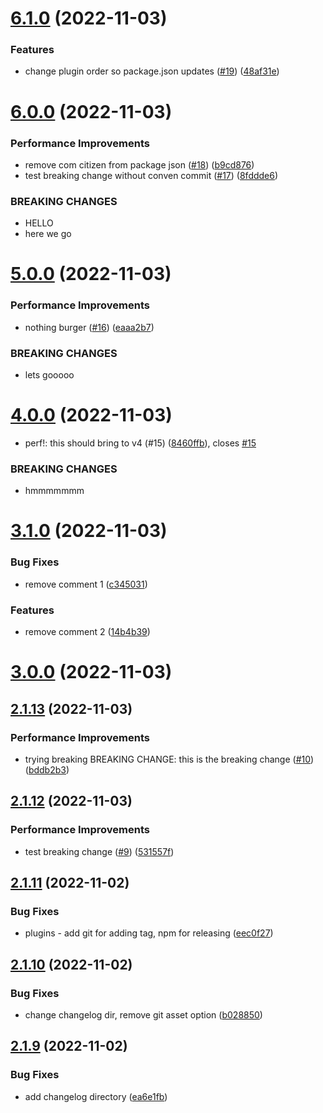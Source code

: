 # [6.1.0](https://github.com/hchiufaire/mjml-react-npm-test/compare/v6.0.0...v6.1.0) (2022-11-03)

### Features

- change plugin order so package.json updates ([#19](https://github.com/hchiufaire/mjml-react-npm-test/issues/19)) ([48af31e](https://github.com/hchiufaire/mjml-react-npm-test/commit/48af31e37fe6772bcdf3c4be12551dd912da2b18))

# [6.0.0](https://github.com/hchiufaire/mjml-react-npm-test/compare/v5.0.0...v6.0.0) (2022-11-03)

### Performance Improvements

- remove com citizen from package json ([#18](https://github.com/hchiufaire/mjml-react-npm-test/issues/18)) ([b9cd876](https://github.com/hchiufaire/mjml-react-npm-test/commit/b9cd87640e561d94d30eec8b8f2581cabd8c5133))
- test breaking change without conven commit ([#17](https://github.com/hchiufaire/mjml-react-npm-test/issues/17)) ([8fddde6](https://github.com/hchiufaire/mjml-react-npm-test/commit/8fddde621314443e705c9b88fb84c3be9cf91896))

### BREAKING CHANGES

- HELLO
- here we go

# [5.0.0](https://github.com/hchiufaire/mjml-react-npm-test/compare/v4.0.0...v5.0.0) (2022-11-03)

### Performance Improvements

- nothing burger ([#16](https://github.com/hchiufaire/mjml-react-npm-test/issues/16)) ([eaaa2b7](https://github.com/hchiufaire/mjml-react-npm-test/commit/eaaa2b769629b72ae4409b6e3f1701855a45aaa3))

### BREAKING CHANGES

- lets gooooo

# [4.0.0](https://github.com/hchiufaire/mjml-react-npm-test/compare/v3.1.0...v4.0.0) (2022-11-03)

- perf!: this should bring to v4 (#15) ([8460ffb](https://github.com/hchiufaire/mjml-react-npm-test/commit/8460ffb937c8ca949ac61c545e1d9e1fc4575041)), closes [#15](https://github.com/hchiufaire/mjml-react-npm-test/issues/15)

### BREAKING CHANGES

- hmmmmmmm

# [3.1.0](https://github.com/hchiufaire/mjml-react-npm-test/compare/v3.0.0...v3.1.0) (2022-11-03)

### Bug Fixes

- remove comment 1 ([c345031](https://github.com/hchiufaire/mjml-react-npm-test/commit/c34503175d120f76572c6c053c2b6bf7a99b3715))

### Features

- remove comment 2 ([14b4b39](https://github.com/hchiufaire/mjml-react-npm-test/commit/14b4b39525c4524d80abf07f39a50391e8e01194))

# [3.0.0](https://github.com/hchiufaire/mjml-react-npm-test/compare/v2.1.13...v3.0.0) (2022-11-03)

## [2.1.13](https://github.com/hchiufaire/mjml-react-npm-test/compare/v2.1.12...v2.1.13) (2022-11-03)

### Performance Improvements

- trying breaking BREAKING CHANGE: this is the breaking change ([#10](https://github.com/hchiufaire/mjml-react-npm-test/issues/10)) ([bddb2b3](https://github.com/hchiufaire/mjml-react-npm-test/commit/bddb2b3770bd444d71e36b0786d97241314443ba))

## [2.1.12](https://github.com/hchiufaire/mjml-react-npm-test/compare/v2.1.11...v2.1.12) (2022-11-03)

### Performance Improvements

- test breaking change ([#9](https://github.com/hchiufaire/mjml-react-npm-test/issues/9)) ([531557f](https://github.com/hchiufaire/mjml-react-npm-test/commit/531557fde50b0e3308db73af2f8f6c5283785d45))

## [2.1.11](https://github.com/hchiufaire/mjml-react-npm-test/compare/v2.1.10...v2.1.11) (2022-11-02)

### Bug Fixes

- plugins - add git for adding tag, npm for releasing ([eec0f27](https://github.com/hchiufaire/mjml-react-npm-test/commit/eec0f27d8a4b6531fb2bb49592eb90086de64dce))

## [2.1.10](https://github.com/hchiufaire/mjml-react-npm-test/compare/v2.1.9...v2.1.10) (2022-11-02)

### Bug Fixes

- change changelog dir, remove git asset option ([b028850](https://github.com/hchiufaire/mjml-react-npm-test/commit/b028850a2d0c2df45e02a5e0da93a60ac50d5805))

## [2.1.9](https://github.com/hchiufaire/mjml-react-npm-test/compare/v2.1.8...v2.1.9) (2022-11-02)

### Bug Fixes

- add changelog directory ([ea6e1fb](https://github.com/hchiufaire/mjml-react-npm-test/commit/ea6e1fb2ffd83aabf1d9b0f1924790b18d0ed633))
